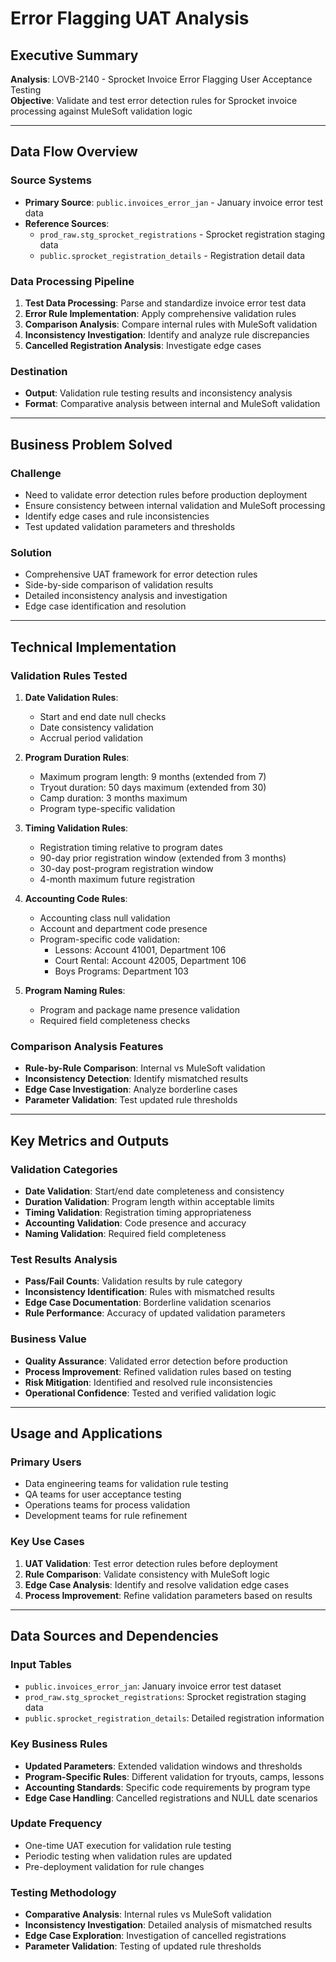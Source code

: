 # Error Flagging UAT Analysis

## Executive Summary

**Analysis**: LOVB-2140 - Sprocket Invoice Error Flagging User Acceptance Testing  
**Objective**: Validate and test error detection rules for Sprocket invoice processing against MuleSoft validation logic

---

## Data Flow Overview

### Source Systems
- **Primary Source**: `public.invoices_error_jan` - January invoice error test data
- **Reference Sources**: 
  - `prod_raw.stg_sprocket_registrations` - Sprocket registration staging data
  - `public.sprocket_registration_details` - Registration detail data

### Data Processing Pipeline
1. **Test Data Processing**: Parse and standardize invoice error test data
2. **Error Rule Implementation**: Apply comprehensive validation rules
3. **Comparison Analysis**: Compare internal rules with MuleSoft validation
4. **Inconsistency Investigation**: Identify and analyze rule discrepancies
5. **Cancelled Registration Analysis**: Investigate edge cases

### Destination
- **Output**: Validation rule testing results and inconsistency analysis
- **Format**: Comparative analysis between internal and MuleSoft validation

---

## Business Problem Solved

### Challenge
- Need to validate error detection rules before production deployment
- Ensure consistency between internal validation and MuleSoft processing
- Identify edge cases and rule inconsistencies
- Test updated validation parameters and thresholds

### Solution
- Comprehensive UAT framework for error detection rules
- Side-by-side comparison of validation results
- Detailed inconsistency analysis and investigation
- Edge case identification and resolution

---

## Technical Implementation

### Validation Rules Tested

1. **Date Validation Rules**:
   - Start and end date null checks
   - Date consistency validation
   - Accrual period validation

2. **Program Duration Rules**:
   - Maximum program length: 9 months (extended from 7)
   - Tryout duration: 50 days maximum (extended from 30)
   - Camp duration: 3 months maximum
   - Program type-specific validation

3. **Timing Validation Rules**:
   - Registration timing relative to program dates
   - 90-day prior registration window (extended from 3 months)
   - 30-day post-program registration window
   - 4-month maximum future registration

4. **Accounting Code Rules**:
   - Accounting class null validation
   - Account and department code presence
   - Program-specific code validation:
     - Lessons: Account 41001, Department 106
     - Court Rental: Account 42005, Department 106
     - Boys Programs: Department 103

5. **Program Naming Rules**:
   - Program and package name presence validation
   - Required field completeness checks

### Comparison Analysis Features
- **Rule-by-Rule Comparison**: Internal vs MuleSoft validation
- **Inconsistency Detection**: Identify mismatched results
- **Edge Case Investigation**: Analyze borderline cases
- **Parameter Validation**: Test updated rule thresholds

---

## Key Metrics and Outputs

### Validation Categories
- **Date Validation**: Start/end date completeness and consistency
- **Duration Validation**: Program length within acceptable limits
- **Timing Validation**: Registration timing appropriateness
- **Accounting Validation**: Code presence and accuracy
- **Naming Validation**: Required field completeness

### Test Results Analysis
- **Pass/Fail Counts**: Validation results by rule category
- **Inconsistency Identification**: Rules with mismatched results
- **Edge Case Documentation**: Borderline validation scenarios
- **Rule Performance**: Accuracy of updated validation parameters

### Business Value
- **Quality Assurance**: Validated error detection before production
- **Process Improvement**: Refined validation rules based on testing
- **Risk Mitigation**: Identified and resolved rule inconsistencies
- **Operational Confidence**: Tested and verified validation logic

---

## Usage and Applications

### Primary Users
- Data engineering teams for validation rule testing
- QA teams for user acceptance testing
- Operations teams for process validation
- Development teams for rule refinement

### Key Use Cases
1. **UAT Validation**: Test error detection rules before deployment
2. **Rule Comparison**: Validate consistency with MuleSoft logic
3. **Edge Case Analysis**: Identify and resolve validation edge cases
4. **Process Improvement**: Refine validation parameters based on results

---

## Data Sources and Dependencies

### Input Tables
- `public.invoices_error_jan`: January invoice error test dataset
- `prod_raw.stg_sprocket_registrations`: Sprocket registration staging data
- `public.sprocket_registration_details`: Detailed registration information

### Key Business Rules
- **Updated Parameters**: Extended validation windows and thresholds
- **Program-Specific Rules**: Different validation for tryouts, camps, lessons
- **Accounting Standards**: Specific code requirements by program type
- **Edge Case Handling**: Cancelled registrations and NULL date scenarios

### Update Frequency
- One-time UAT execution for validation rule testing
- Periodic testing when validation rules are updated
- Pre-deployment validation for rule changes

### Testing Methodology
- **Comparative Analysis**: Internal rules vs MuleSoft validation
- **Inconsistency Investigation**: Detailed analysis of mismatched results
- **Edge Case Exploration**: Investigation of cancelled registrations
- **Parameter Validation**: Testing of updated rule thresholds
